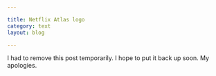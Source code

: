 ```yaml
---

title: Netflix Atlas logo
category: text
layout: blog

---
```


I had to remove this post temporarily. I hope to put it back up soon. My apologies.
